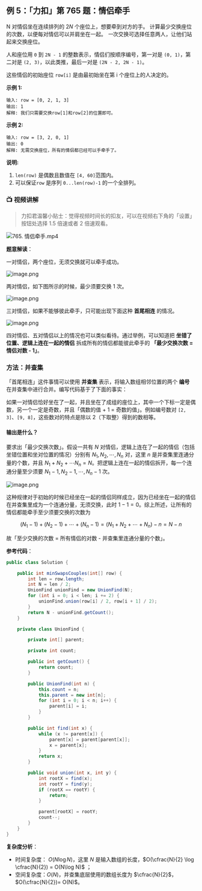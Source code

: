 ## 例 5：「力扣」第 765 题：情侣牵手

N 对情侣坐在连续排列的 $2N$ 个座位上，想要牵到对方的手。 计算最少交换座位的次数，以便每对情侣可以并肩坐在一起。 *一*次交换可选择任意两人，让他们站起来交换座位。

人和座位用 `0` 到 `2N - 1` 的整数表示，情侣们按顺序编号，第一对是 `(0, 1)`，第二对是 `(2, 3)`，以此类推，最后一对是 `(2N - 2, 2N - 1)`。

这些情侣的初始座位 `row[i]` 是由最初始坐在第 i 个座位上的人决定的。

**示例 1:**

```
输入: row = [0, 2, 1, 3]
输出: 1
解释: 我们只需要交换row[1]和row[2]的位置即可。
```

**示例 2:**

```
输入: row = [3, 2, 0, 1]
输出: 0
解释: 无需交换座位，所有的情侣都已经可以手牵手了。
```

**说明:**

1. `len(row)` 是偶数且数值在 `[4, 60]`范围内。
2. 可以保证`row` 是序列 `0...len(row)-1` 的一个全排列。

### 📺 视频讲解 

>力扣君温馨小贴士：觉得视频时间长的扣友，可以在视频右下角的「设置」按钮处选择 1.5 倍速或者 2 倍速观看。

![765. 情侣牵手.mp4]()


**题意解读**：

一对情侣，两个座位，无须交换就可以牵手成功。

![image.png](https://pic.leetcode-cn.com/1612947031-XGPXVq-image.png)

两对情侣，如下图所示的时候，最少须要交换 $1$ 次。

![image.png](https://pic.leetcode-cn.com/1612947241-UULDLu-image.png)

三对情侣，如果不能够彼此牵手，只可能出现下面这种 **首尾相连** 的情况。

![image.png](https://pic.leetcode-cn.com/1613227715-YEkSrV-image.png)

四对情侣、五对情侣以上的情况也可以类似看待。通过举例，可以知道把 **坐错了位置、逻辑上连在一起的情侣** 拆成所有的情侣都能彼此牵手的 **「最少交换次数 = 情侣对数 - 1」**。

### 方法：并查集

「首尾相连」这件事情可以使用 **并查集** 表示，将输入数组相邻位置的两个 **编号** 在并查集中进行合并。编写代码基于了下面的事实：

如果一对情侣恰好坐在了一起，并且坐在了成组的座位上，其中一个下标一定是偶数，另一个一定是奇数，并且「偶数的值 + 1 = 奇数的值」。例如编号数对 `[2, 3]`、`[9, 8]`，这些数对的特点是除以 $2$（下取整）得到的数相等。

#### 输出是什么？

要求出「最少交换次数」。假设一共有 $N$ 对情侣，逻辑上连在了一起的情侣（包括坐错位置和坐对位置的情况）分别有 $N_1,N_2,\cdots,N_n$ 对，这里 $n$ 是并查集里连通分量的个数，并且 $N_1 + N_2 + \cdots N_n = N$。把逻辑上连在一起的情侣拆开，每一个连通分量至少须要 $N_1 - 1,N_2 - 1,\cdots,N_n - 1$ 次。

![image.png](https://pic.leetcode-cn.com/1613227521-VQEQVC-image.png)


这种规律对于初始的时候已经坐在一起的情侣同样成立，因为已经坐在一起的情侣在并查集里成为一个连通分量，无须交换，此时 $1 - 1 = 0$。综上所述，让所有的情侣都能牵手至少须要交换的次数为 

$$
(N_1 - 1) + (N_2 - 1) + \cdots + (N_n - 1) = (N_1 + N_2 + \cdots + N_n) - n = N - n
$$

故「至少交换的次数 = 所有情侣的对数 - 并查集里连通分量的个数」。

**参考代码**：

```Java []
public class Solution {

    public int minSwapsCouples(int[] row) {
        int len = row.length;
        int N = len / 2;
        UnionFind unionFind = new UnionFind(N);
        for (int i = 0; i < len; i += 2) {
            unionFind.union(row[i] / 2, row[i + 1] / 2);
        }
        return N - unionFind.getCount();
    }

    private class UnionFind {

        private int[] parent;

        private int count;

        public int getCount() {
            return count;
        }

        public UnionFind(int n) {
            this.count = n;
            this.parent = new int[n];
            for (int i = 0; i < n; i++) {
                parent[i] = i;
            }
        }

        public int find(int x) {
            while (x != parent[x]) {
                parent[x] = parent[parent[x]];
                x = parent[x];
            }
            return x;
        }

        public void union(int x, int y) {
            int rootX = find(x);
            int rootY = find(y);
            if (rootX == rootY) {
                return;
            }

            parent[rootX] = rootY;
            count--;
        }
    }
}
```

**复杂度分析**：

+ 时间复杂度： $O(N \log N)$，这里 $N$  是输入数组的长度，$O(\cfrac{N}{2} \log \cfrac{N}{2}) = O(N\log N)$ ；
+ 空间复杂度：$O(N)$，并查集底层使用的数组长度为 $\cfrac{N}{2}$，$O(\cfrac{N}{2})= O(N)$。